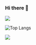 ### Hi there 👋

<!--
**wholeheartedness/wholeheartedness** is a ✨ _special_ ✨ repository because its `README.md` (this file) appears on your GitHub profile.

Here are some ideas to get you started:

- 🔭 I’m currently working on ...
- 🌱 I’m currently learning ...
- 👯 I’m looking to collaborate on ...
- 🤔 I’m looking for help with ...
- 💬 Ask me about ...
- 📫 How to reach me: ...
- 😄 Pronouns: ...
- ⚡ Fun fact: ...
-->

<img src="https://capsule-render.vercel.app/api?type=waving&color=BDBDC8&height=150&section=header" />

![Top Langs](https://github-readme-stats.vercel.app/api/top-langs/?username=wholeheartedness&layout=compact)

<img src="https://capsule-render.vercel.app/api?type=waving&color=BDBDC8&height=150&section=footer" />
